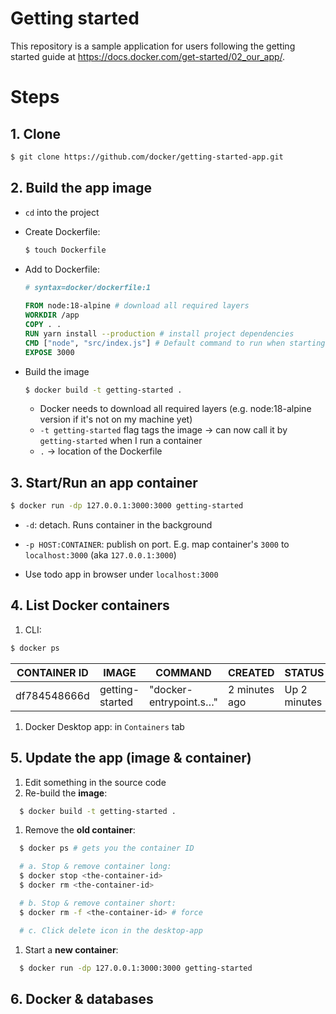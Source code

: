 # Getting started

This repository is a sample application for users following the getting started guide at https://docs.docker.com/get-started/02_our_app/.


# Steps

## 1. Clone
```bash
$ git clone https://github.com/docker/getting-started-app.git
```

## 2. Build the app **image**
* `cd` into the project
* Create Dockerfile:
  ```bash
  $ touch Dockerfile
  ```

* Add to Dockerfile:
  ```Dockerfile
  # syntax=docker/dockerfile:1
    
  FROM node:18-alpine # download all required layers
  WORKDIR /app
  COPY . .
  RUN yarn install --production # install project dependencies
  CMD ["node", "src/index.js"] # Default command to run when starting a container from this image
  EXPOSE 3000
  ```

* Build the image
  ```bash
  $ docker build -t getting-started .
  ```

  * Docker needs to download all required layers (e.g. node:18-alpine version if it's not on my machine yet)
  * `-t getting-started` flag tags the image &rarr; can now call it by `getting-started` when I run a container
  * `.` &rarr; location of the Dockerfile

## 3. Start/Run an app **container**
```bash
$ docker run -dp 127.0.0.1:3000:3000 getting-started
```

  * `-d`: detach. Runs container in the background
  * `-p HOST:CONTAINER`: publish on port. E.g. map container's `3000` to `localhost:3000` (aka `127.0.0.1:3000`)

* Use todo app in browser under `localhost:3000`

## 4. List Docker containers
1. CLI:
```bash
$ docker ps
```

CONTAINER ID | IMAGE | COMMAND | CREATED | STATUS | PORTS | NAMES
--- | --- | --- | --- | --- | --- | ---
df784548666d | getting-started | "docker-entrypoint.s…" | 2 minutes ago | Up 2 minutes | 127.0.0.1:3000->3000/tcp | priceless_mcclintock

1. Docker Desktop app: in `Containers` tab

## 5. Update the app (image & container)
1. Edit something in the source code
1. Re-build the **image**:
```bash
  $ docker build -t getting-started .
```
1. Remove the **old container**:
```bash
  $ docker ps # gets you the container ID

  # a. Stop & remove container long:
  $ docker stop <the-container-id>
  $ docker rm <the-container-id>

  # b. Stop & remove container short:
  $ docker rm -f <the-container-id> # force

  # c. Click delete icon in the desktop-app
```
1. Start a **new container**:
```bash
  $ docker run -dp 127.0.0.1:3000:3000 getting-started
```

## 6. Docker & databases
